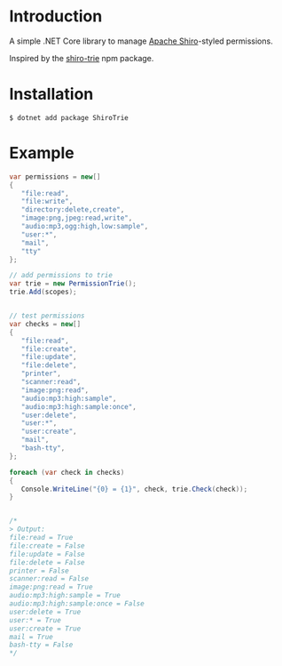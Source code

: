 # Introduction
A simple .NET Core library to manage [Apache Shiro](http://shiro.apache.org/permissions.html)-styled permissions.


Inspired by the [shiro-trie](https://www.npmjs.com/package/shiro-trie) npm package.

# Installation

```
$ dotnet add package ShiroTrie 
```

 # Example
 
 ```c#
var permissions = new[]
{
    "file:read",
    "file:write",
    "directory:delete,create",
    "image:png,jpeg:read,write",
    "audio:mp3,ogg:high,low:sample",
    "user:*",
    "mail",
    "tty"
};

// add permissions to trie
var trie = new PermissionTrie();
trie.Add(scopes);


// test permissions
var checks = new[]
{
    "file:read",
    "file:create",
    "file:update",
    "file:delete",
    "printer",
    "scanner:read",
    "image:png:read",
    "audio:mp3:high:sample",
    "audio:mp3:high:sample:once",
    "user:delete",
    "user:*",
    "user:create",
    "mail",
    "bash-tty",
};

foreach (var check in checks)
{
    Console.WriteLine("{0} = {1}", check, trie.Check(check));
}


/*
> Output:
file:read = True
file:create = False
file:update = False
file:delete = False
printer = False
scanner:read = False
image:png:read = True
audio:mp3:high:sample = True
audio:mp3:high:sample:once = False
user:delete = True
user:* = True
user:create = True
mail = True
bash-tty = False
*/
```
